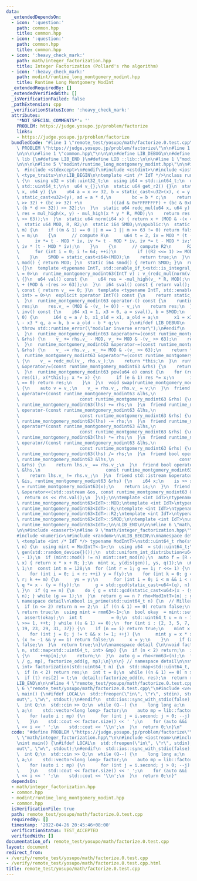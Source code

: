 ```yaml
---
data:
  _extendedDependsOn:
  - icon: ':question:'
    path: common.hpp
    title: common.hpp
  - icon: ':question:'
    path: common.hpp
    title: common.hpp
  - icon: ':heavy_check_mark:'
    path: math/integer_factorization.hpp
    title: Integer Factorization (Pollard's rho algorithm)
  - icon: ':heavy_check_mark:'
    path: modint/runtime_long_montgomery_modint.hpp
    title: Runtime Long Montgomery ModInt
  _extendedRequiredBy: []
  _extendedVerifiedWith: []
  _isVerificationFailed: false
  _pathExtension: cpp
  _verificationStatusIcon: ':heavy_check_mark:'
  attributes:
    '*NOT_SPECIAL_COMMENTS*': ''
    PROBLEM: https://judge.yosupo.jp/problem/factorize
    links:
    - https://judge.yosupo.jp/problem/factorize
  bundledCode: "#line 1 \"remote_test/yosupo/math/factorize.0.test.cpp\"\n#define\
    \ PROBLEM \"https://judge.yosupo.jp/problem/factorize\"\n\n#line 1 \"math/integer_factorization.hpp\"\
    \n\n\n\n#line 1 \"common.hpp\"\n\n\n\n#define LIB_DEBUG\n\n#define LIB_BEGIN namespace\
    \ lib {\n#define LIB_END }\n#define LIB ::lib::\n\n\n#line 1 \"modint/runtime_long_montgomery_modint.hpp\"\
    \n\n\n\n#line 5 \"modint/runtime_long_montgomery_modint.hpp\"\n\n#ifdef LIB_DEBUG\n\
    \  #include <stdexcept>\n#endif\n#include <cstdint>\n#include <iostream>\n#include\
    \ <type_traits>\n\nLIB_BEGIN\n\ntemplate <int /* IdT */>\nclass runtime_montgomery_modint63\
    \ {\n  using u32 = std::uint32_t;\n  using i64 = std::int64_t;\n  using u64 =\
    \ std::uint64_t;\n\n  u64 v_{};\n\n  static u64 get_r2() {}\n  static u64 mul_high(u64\
    \ x, u64 y) {\n    u64 a = x >> 32, b = static_cast<u32>(x), c = y >> 32, d =\
    \ static_cast<u32>(y), ad = a * d,\n        bc = b * c;\n    return a * c + (ad\
    \ >> 32) + (bc >> 32) +\n           (((ad & 0xFFFFFFFF) + (bc & 0xFFFFFFFF) +\
    \ (b * d >> 32)) >> 32);\n  }\n  static u64 redc_mul(u64 x, u64 y) {\n    u64\
    \ res = mul_high(x, y) - mul_high(x * y * R, MOD);\n    return res + (MOD & -(res\
    \ >> 63));\n  }\n  static u64 norm(i64 x) { return x + (MOD & -(x < 0)); }\n\n\
    \  static u64 MOD, R, R2;\n  static i64 SMOD;\n\npublic:\n  static bool set_mod(u64\
    \ m) {\n    if ((m & 1) == 0 || m == 1 || m >> 63 != 0) return false;\n    MOD\
    \ = m;\n    {\n      // compute R\n      u64 t = 2, iv = MOD * (t - MOD * MOD);\n\
    \      iv *= t - MOD * iv, iv *= t - MOD * iv, iv *= t - MOD * iv;\n      R =\
    \ iv * (t - MOD * iv);\n    }\n    {\n      // compute R2\n      R2 = -MOD % MOD;\n\
    \      for (int i = 0; i != 64; ++i)\n        if ((R2 <<= 1) >= MOD) R2 -= MOD;\n\
    \    }\n    SMOD = static_cast<i64>(MOD);\n    return true;\n  }\n  static u64\
    \ mod() { return MOD; }\n  static i64 smod() { return SMOD; }\n  runtime_montgomery_modint63()\
    \ {}\n  template <typename IntT, std::enable_if_t<std::is_integral_v<IntT>, int>\
    \ = 0>\n  runtime_montgomery_modint63(IntT v) : v_(redc_mul(norm(v % SMOD), R2))\
    \ {}\n  u64 val() const {\n    u64 res = -mul_high(v_ * R, MOD);\n    return res\
    \ + (MOD & -(res >> 63));\n  }\n  i64 sval() const { return val(); }\n  bool is_zero()\
    \ const { return v_ == 0; }\n  template <typename IntT, std::enable_if_t<std::is_integral_v<IntT>,\
    \ int> = 0>\n  explicit operator IntT() const {\n    return static_cast<IntT>(val());\n\
    \  }\n  runtime_montgomery_modint63 operator-() const {\n    runtime_montgomery_modint63\
    \ res;\n    res.v_ = (MOD & -(v_ != 0)) - v_;\n    return res;\n  }\n  runtime_montgomery_modint63\
    \ inv() const {\n    i64 x1 = 1, x3 = 0, a = sval(), b = SMOD;\n    while (b !=\
    \ 0) {\n      i64 q = a / b, x1_old = x1, a_old = a;\n      x1 = x3, x3 = x1_old\
    \ - x3 * q, a = b, b = a_old - b * q;\n    }\n#ifdef LIB_DEBUG\n    if (a != 1)\
    \ throw std::runtime_error(\"modular inverse error\");\n#endif\n    return runtime_montgomery_modint63(x1);\n\
    \  }\n  runtime_montgomery_modint63 &operator+=(const runtime_montgomery_modint63\
    \ &rhs) {\n    v_ += rhs.v_ - MOD, v_ += MOD & -(v_ >> 63);\n    return *this;\n\
    \  }\n  runtime_montgomery_modint63 &operator-=(const runtime_montgomery_modint63\
    \ &rhs) {\n    v_ -= rhs.v_, v_ += MOD & -(v_ >> 63);\n    return *this;\n  }\n\
    \  runtime_montgomery_modint63 &operator*=(const runtime_montgomery_modint63 &rhs)\
    \ {\n    v_ = redc_mul(v_, rhs.v_);\n    return *this;\n  }\n  runtime_montgomery_modint63\
    \ &operator/=(const runtime_montgomery_modint63 &rhs) {\n    return operator*=(rhs.inv());\n\
    \  }\n  runtime_montgomery_modint63 pow(u64 e) const {\n    for (runtime_montgomery_modint63\
    \ res(1), x(*this);; x *= x) {\n      if (e & 1) res *= x;\n      if ((e >>= 1)\
    \ == 0) return res;\n    }\n  }\n  void swap(runtime_montgomery_modint63 &rhs)\
    \ {\n    auto v = v_;\n    v_ = rhs.v_, rhs.v_ = v;\n  }\n  friend runtime_montgomery_modint63\
    \ operator+(const runtime_montgomery_modint63 &lhs,\n                        \
    \                       const runtime_montgomery_modint63 &rhs) {\n    return\
    \ runtime_montgomery_modint63(lhs) += rhs;\n  }\n  friend runtime_montgomery_modint63\
    \ operator-(const runtime_montgomery_modint63 &lhs,\n                        \
    \                       const runtime_montgomery_modint63 &rhs) {\n    return\
    \ runtime_montgomery_modint63(lhs) -= rhs;\n  }\n  friend runtime_montgomery_modint63\
    \ operator*(const runtime_montgomery_modint63 &lhs,\n                        \
    \                       const runtime_montgomery_modint63 &rhs) {\n    return\
    \ runtime_montgomery_modint63(lhs) *= rhs;\n  }\n  friend runtime_montgomery_modint63\
    \ operator/(const runtime_montgomery_modint63 &lhs,\n                        \
    \                       const runtime_montgomery_modint63 &rhs) {\n    return\
    \ runtime_montgomery_modint63(lhs) /= rhs;\n  }\n  friend bool operator==(const\
    \ runtime_montgomery_modint63 &lhs,\n                         const runtime_montgomery_modint63\
    \ &rhs) {\n    return lhs.v_ == rhs.v_;\n  }\n  friend bool operator!=(const runtime_montgomery_modint63\
    \ &lhs,\n                         const runtime_montgomery_modint63 &rhs) {\n\
    \    return lhs.v_ != rhs.v_;\n  }\n  friend std::istream &operator>>(std::istream\
    \ &is, runtime_montgomery_modint63 &rhs) {\n    i64 x;\n    is >> x;\n    rhs\
    \ = runtime_montgomery_modint63(x);\n    return is;\n  }\n  friend std::ostream\
    \ &operator<<(std::ostream &os, const runtime_montgomery_modint63 &rhs) {\n  \
    \  return os << rhs.val();\n  }\n};\n\ntemplate <int IdT>\ntypename runtime_montgomery_modint63<IdT>::u64\
    \ runtime_montgomery_modint63<IdT>::MOD;\ntemplate <int IdT>\ntypename runtime_montgomery_modint63<IdT>::u64\
    \ runtime_montgomery_modint63<IdT>::R;\ntemplate <int IdT>\ntypename runtime_montgomery_modint63<IdT>::u64\
    \ runtime_montgomery_modint63<IdT>::R2;\ntemplate <int IdT>\ntypename runtime_montgomery_modint63<IdT>::i64\
    \ runtime_montgomery_modint63<IdT>::SMOD;\n\ntemplate <int IdT>\nusing rmm63 =\
    \ runtime_montgomery_modint63<IdT>;\n\nLIB_END\n\n\n#line 6 \"math/integer_factorization.hpp\"\
    \n\n#include <cassert>\n#line 9 \"math/integer_factorization.hpp\"\n#include <map>\n\
    #include <numeric>\n#include <random>\n\nLIB_BEGIN\n\nnamespace detail {\n\ntemplate\
    \ <template <int /* IdT */> typename ModIntT>\nstd::uint64_t rho(std::uint64_t\
    \ n) {\n  using mint = ModIntT<-1>;\n  using u64  = std::uint64_t;\n  std::mt19937\
    \ gen(std::random_device{}());\n  std::uniform_int_distribution<u64> dis(2, n\
    \ - 1);\n  if (mint::mod() != n) mint::set_mod(n);\n  auto f = [R = mint(dis(gen))](mint\
    \ x) { return x * x + R; };\n  mint x, y(dis(gen)), ys, q(1);\n  u64 g       =\
    \ 1;\n  const int m = 128;\n  for (int r = 1; g == 1; r <<= 1) {\n    x = y;\n\
    \    for (int i = 0; i < r; ++i) y = f(y);\n    for (int k = 0; g == 1 && k <\
    \ r; k += m) {\n      ys = y;\n      for (int i = 0; i < m && i < r - k; ++i)\
    \ q *= x - (y = f(y));\n      g = std::gcd(static_cast<u64>(q), n);\n    }\n \
    \ }\n  if (g == n) {\n    do { g = std::gcd(static_cast<u64>(x - (ys = f(ys))),\
    \ n); } while (g == 1);\n  }\n  return g == n ? rho<ModIntT>(n) : g;\n}\n\n} //\
    \ namespace detail\n\nbool is_prime(std::uint64_t n) {\n  // Miller-Rabin test\n\
    \  if (n <= 2) return n == 2;\n  if ((n & 1) == 0) return false;\n  if (n < 8)\
    \ return true;\n  using mint = rmm63<-1>;\n  bool okay  = mint::set_mod(n);\n\
    \  assert(okay);\n  int t           = 0;\n  std::uint64_t u = n - 1;\n  do { u\
    \ >>= 1, ++t; } while ((u & 1) == 0);\n  for (int i : {2, 3, 5, 7, 11, 13, 17,\
    \ 19, 23, 29, 31, 37}) {\n    if (n == i) return true;\n    mint x = mint(i).pow(u);\n\
    \    for (int j = 0; j != t && x != 1; ++j) {\n      mint y = x * x;\n      if\
    \ (x != -1 && y == 1) return false;\n      x = y;\n    }\n    if (x != 1) return\
    \ false;\n  }\n  return true;\n}\n\nnamespace detail {\n\nvoid factorize_odd(std::uint64_t\
    \ n, std::map<std::uint64_t, int> &mp) {\n  if (n < 2) return;\n  if (is_prime(n))\
    \ {\n    ++mp[n];\n    return;\n  }\n  auto g = rho<rmm63>(n);\n  factorize_odd(n\
    \ / g, mp), factorize_odd(g, mp);\n}\n\n} // namespace detail\n\nstd::map<std::uint64_t,\
    \ int> factorization(std::uint64_t n) {\n  std::map<std::uint64_t, int> res;\n\
    \  if (n < 2) return res;\n  int t = 0;\n  while ((n & 1) == 0) n >>= 1, ++t;\n\
    \  if (t) res[2] = t;\n  detail::factorize_odd(n, res);\n  return res;\n}\n\n\
    LIB_END\n\n\n#line 4 \"remote_test/yosupo/math/factorize.0.test.cpp\"\n\n#line\
    \ 6 \"remote_test/yosupo/math/factorize.0.test.cpp\"\n#include <vector>\n\nint\
    \ main() {\n#ifdef LOCAL\n  std::freopen(\"in\", \"r\", stdin), std::freopen(\"\
    out\", \"w\", stdout);\n#endif\n  std::ios::sync_with_stdio(false);\n  std::cin.tie(nullptr);\n\
    \  int Q;\n  std::cin >> Q;\n  while (Q--) {\n    long long a;\n    std::cin >>\
    \ a;\n    std::vector<long long> factor;\n    auto mp = lib::factorization(a);\n\
    \    for (auto i : mp) {\n      for (int j = i.second; j > 0; --j) factor.push_back(i.first);\n\
    \    }\n    std::cout << factor.size() << ' ';\n    for (auto &&i : factor) std::cout\
    \ << i << ' ';\n    std::cout << '\\n';\n  }\n  return 0;\n}\n"
  code: "#define PROBLEM \"https://judge.yosupo.jp/problem/factorize\"\n\n#include\
    \ \"math/integer_factorization.hpp\"\n\n#include <iostream>\n#include <vector>\n\
    \nint main() {\n#ifdef LOCAL\n  std::freopen(\"in\", \"r\", stdin), std::freopen(\"\
    out\", \"w\", stdout);\n#endif\n  std::ios::sync_with_stdio(false);\n  std::cin.tie(nullptr);\n\
    \  int Q;\n  std::cin >> Q;\n  while (Q--) {\n    long long a;\n    std::cin >>\
    \ a;\n    std::vector<long long> factor;\n    auto mp = lib::factorization(a);\n\
    \    for (auto i : mp) {\n      for (int j = i.second; j > 0; --j) factor.push_back(i.first);\n\
    \    }\n    std::cout << factor.size() << ' ';\n    for (auto &&i : factor) std::cout\
    \ << i << ' ';\n    std::cout << '\\n';\n  }\n  return 0;\n}"
  dependsOn:
  - math/integer_factorization.hpp
  - common.hpp
  - modint/runtime_long_montgomery_modint.hpp
  - common.hpp
  isVerificationFile: true
  path: remote_test/yosupo/math/factorize.0.test.cpp
  requiredBy: []
  timestamp: '2022-04-26 20:45:46+08:00'
  verificationStatus: TEST_ACCEPTED
  verifiedWith: []
documentation_of: remote_test/yosupo/math/factorize.0.test.cpp
layout: document
redirect_from:
- /verify/remote_test/yosupo/math/factorize.0.test.cpp
- /verify/remote_test/yosupo/math/factorize.0.test.cpp.html
title: remote_test/yosupo/math/factorize.0.test.cpp
---
```

